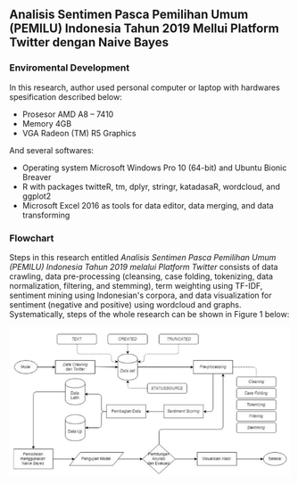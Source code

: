## Analisis Sentimen Pasca Pemilihan Umum (PEMILU) Indonesia Tahun 2019 Mellui Platform Twitter dengan Naive Bayes

### Enviromental Development
In this research, author used personal computer or laptop with hardwares spesification described below:
- Prosesor AMD A8 – 7410
- Memory 4GB
- VGA Radeon (TM) R5 Graphics  
  
And several softwares:
- Operating system Microsoft Windows Pro 10 (64-bit) and Ubuntu Bionic Breaver
- R with packages twitteR, tm, dplyr, stringr, katadasaR, wordcloud, and ggplot2
- Microsoft Excel 2016 as tools for data editor, data merging, and data transforming

### Flowchart
Steps in this research entitled *Analisis Sentimen Pasca Pemilihan Umum (PEMILU) Indonesia Tahun 2019 melalui Platform Twitter* consists of data crawling, data pre-processing (cleansing, case folding, tokenizing, data normalization, filtering, and stemming), term weighting using TF-IDF, sentiment mining using Indonesian's corpora, and data visualization for sentiment (negative and positive) using wordcloud and graphs. Systematically, steps of the whole research can be shown in Figure 1 below:

<img src='img/Screenshot from 2020-06-04 00-33-58.png' alt='uptodate' class='center'>
